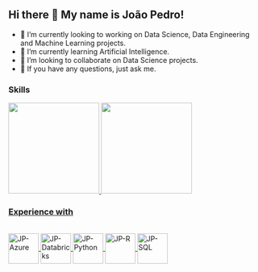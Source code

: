 ## Hi there 👋 My name is João Pedro!

- 🔭 I’m currently looking to working on Data Science, Data Engineering and Machine Learning projects.
- 🌱 I’m currently learning Artificial Intelligence.
- 👯 I’m looking to collaborate on Data Science projects.
- 💬 If you have any questions, just ask me.

### Skills
<div>
   <a href="https://www.linkedin.com/in/jpforol/">
   <img height="180em" src="https://github-readme-stats.vercel.app/api?username=jpforol&show_icons=true&theme=dracula&include_all_commits=true&count_private=true"/>
   <img height="180em" src="https://github-readme-stats.vercel.app/api/top-langs/?username=jpforol&langs_count=16&layout=compact&theme=dracula"/>
</div>

### Experience with
<div style="display: inline_block"><br>
   <img align="center" alt="JP-Azure" height="60" width="60" src="https://cdn.jsdelivr.net/gh/devicons/devicon/icons/azure/azure-original-wordmark.svg">
   <img align="center" alt="JP-Databricks" height="60" width="60" src="https://assets.stickpng.com/thumbs/62c719b5b44be1961554a6de.png">
   <img align="center" alt="JP-Python" height="60" width="60" src="https://cdn.jsdelivr.net/gh/devicons/devicon/icons/python/python-original-wordmark.svg">
   <img align="center" alt="JP-R" height="60" width="60" src="https://cdn.jsdelivr.net/gh/devicons/devicon/icons/r/r-original.svg">
   <img align="center" alt="JP-SQL" height="60" width="60" src="https://static-00.iconduck.com/assets.00/sql-database-sql-azure-icon-1955x2048-4pmty46t.png">   
</div>


[//]: #
   [LinkedIn]: <https://www.linkedin.com/in/jpforol/>


<!--
**jpforol/jpforol** is a ✨ _special_ ✨ repository because its `README.md` (this file) appears on your GitHub profile.

Here are some ideas to get you started:

- 🔭 I’m currently working on ...
- 🌱 I’m currently learning ...
- 👯 I’m looking to collaborate on ...
- 🤔 I’m looking for help with ...
- 💬 Ask me about ...
- 📫 How to reach me: ...
- 😄 Pronouns: ...
- ⚡ Fun fact: ...
-->

